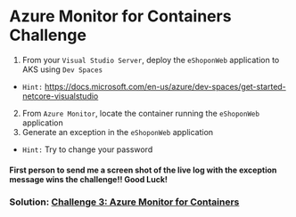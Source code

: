 # Azure Monitor for Containers Challenge

1. From your `Visual Studio Server`, deploy the `eShoponWeb` application to AKS using `Dev Spaces`
  * `Hint:` https://docs.microsoft.com/en-us/azure/dev-spaces/get-started-netcore-visualstudio
2. From `Azure Monitor`, locate the container running the `eShoponWeb` application
3. Generate an exception in the `eShoponWeb` application
  * `Hint:` Try to change your password

#### First person to send me a screen shot of the live log with the exception message wins the challenge!! Good Luck!

### Solution: [Challenge 3: Azure Monitor for Containers](https://github.com/SpektraSystems/CloudLabs-Azure/blob/master/azure-monitoring/Instructions/Solutions/Challenge%203:%20Azure%20Monitor%20for%20Containers.md)
